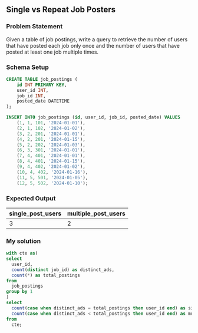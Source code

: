 ## Single vs Repeat Job Posters

### Problem Statement 
Given a table of job postings, write a query to retrieve the number of users that have posted each job only once and the number of users that have posted at least one job multiple times.

### Schema Setup
```sql
CREATE TABLE job_postings (
    id INT PRIMARY KEY,
    user_id INT,
    job_id INT,
    posted_date DATETIME
);
```

```sql
INSERT INTO job_postings (id, user_id, job_id, posted_date) VALUES
    (1, 1, 101, '2024-01-01'),
    (2, 1, 102, '2024-01-02'),
    (3, 2, 201, '2024-01-01'),
    (4, 2, 201, '2024-01-15'),
    (5, 2, 202, '2024-01-03'),
    (6, 3, 301, '2024-01-01'),
    (7, 4, 401, '2024-01-01'),
    (8, 4, 401, '2024-01-15'),
    (9, 4, 402, '2024-01-02'),
    (10, 4, 402, '2024-01-16'),
    (11, 5, 501, '2024-01-05'),
    (12, 5, 502, '2024-01-10');
```

### Expected Output
single_post_users | multiple_post_users | 
-- | -- |
3 |  2

### My solution

```sql
with cte as(
select 
  user_id,
  count(distinct job_id) as distinct_ads,
  count(*) as total_postings
from 
  job_postings
group by 1
)
select 
  count(case when distinct_ads = total_postings then user_id end) as single_post_users,
  count(case when distinct_ads < total_postings then user_id end) as multiple_post_users 
from 
  cte;
```

